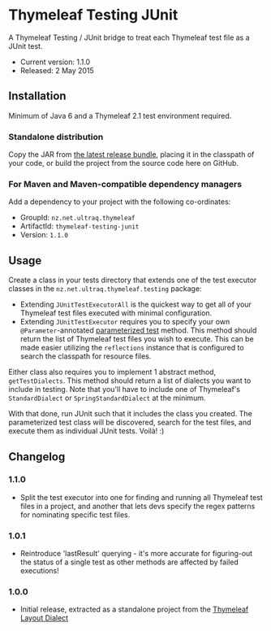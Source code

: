 
Thymeleaf Testing JUnit
=======================

A Thymeleaf Testing / JUnit bridge to treat each Thymeleaf test file as a JUnit
test.

 - Current version: 1.1.0
 - Released: 2 May 2015


Installation
------------

Minimum of Java 6 and a Thymeleaf 2.1 test environment required.

### Standalone distribution
Copy the JAR from [the latest release bundle](https://github.com/ultraq/thymeleaf-testing-junit/releases),
placing it in the classpath of your code, or build the project from the source
code here on GitHub.

### For Maven and Maven-compatible dependency managers
Add a dependency to your project with the following co-ordinates:

 - GroupId: `nz.net.ultraq.thymeleaf`
 - ArtifactId: `thymeleaf-testing-junit`
 - Version: `1.1.0`


Usage
-----

Create a class in your tests directory that extends one of the test executor
classes in the `nz.net.ultraq.thymeleaf.testing` package:

 - Extending `JUnitTestExecutorAll` is the quickest way to get all of your
   Thymeleaf test files executed with minimal configuration.
 - Extending `JUnitTestExecutor` requires you to specify your own `@Parameter`-annotated
   [parameterized test](https://github.com/junit-team/junit/wiki/Parameterized-tests)
   method.  This method should return the list of Thymeleaf test files you wish
   to execute.  This can be made easier utilizing the `reflections` instance
   that is configured to search the classpath for resource files.

Either class also requires you to implement 1 abstract method, `getTestDialects`.
This method should return a list of dialects you want to include in testing.
Note that you'll have to include one of Thymeleaf's `StandardDialect` or
`SpringStandardDialect` at the minimum.

With that done, run JUnit such that it includes the class you created.  The
parameterized test class will be discovered, search for the test files, and
execute them as individual JUnit tests.  Voilà! :)


Changelog
---------

### 1.1.0
 - Split the test executor into one for finding and running all Thymeleaf test
   files in a project, and another that lets devs specify the regex patterns for
   nominating specific test files.

### 1.0.1
 - Reintroduce 'lastResult' querying - it's more accurate for figuring-out the
   status of a single test as other methods are affected by failed executions!

### 1.0.0
 - Initial release, extracted as a standalone project from the
   [Thymeleaf Layout Dialect](https://github.com/ultraq/thymeleaf-layout-dialect)
